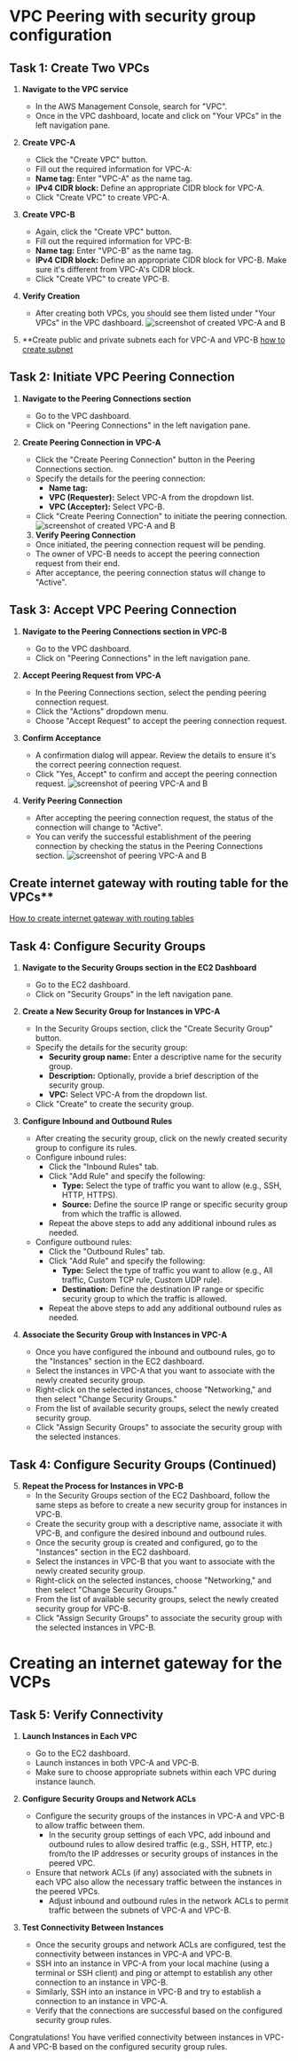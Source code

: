 # VPC Peering with security group configuration 

## Task 1: Create Two VPCs

1. **Navigate to the VPC service**
   - In the AWS Management Console, search for "VPC".
   - Once in the VPC dashboard, locate and click on "Your VPCs" in the left navigation pane.

4. **Create VPC-A**
   - Click the "Create VPC" button.
   - Fill out the required information for VPC-A:
   - **Name tag:** Enter "VPC-A" as the name tag.
   - **IPv4 CIDR block:** Define an appropriate CIDR block for VPC-A.
   - Click "Create VPC" to create VPC-A.

5. **Create VPC-B**
   - Again, click the "Create VPC" button.
   - Fill out the required information for VPC-B:
   - **Name tag:** Enter "VPC-B" as the name tag.
   - **IPv4 CIDR block:** Define an appropriate CIDR block for VPC-B. Make sure it's different from VPC-A's CIDR block.
   - Click "Create VPC" to create VPC-B.

6. **Verify Creation**
   - After creating both VPCs, you should see them listed under "Your VPCs" in the VPC dashboard.
    ![screenshot of created VPC-A and B](image/peeringAB.png)

7. **Create public and private subnets each for VPC-A and VPC-B
   [how to create subnet](https://github.com/Fumnanya92/Darey.io_Projects/blob/main/Cloud_Services/Aws/Creating-subnet-on-Aws.md)
   


## Task 2: Initiate VPC Peering Connection

1. **Navigate to the Peering Connections section**
   - Go to the VPC dashboard.
   - Click on "Peering Connections" in the left navigation pane.

2. **Create Peering Connection in VPC-A**
   - Click the "Create Peering Connection" button in the Peering Connections section.
   - Specify the details for the peering connection:
     - **Name tag:** 
     - **VPC (Requester):** Select VPC-A from the dropdown list.
     - **VPC (Accepter):** Select VPC-B.
   - Click "Create Peering Connection" to initiate the peering connection.
      ![screenshot of created VPC-A and B](image/peeringcomplete.png)

   3. **Verify Peering Connection**
   - Once initiated, the peering connection request will be pending.
   - The owner of VPC-B needs to accept the peering connection request from their end.
   - After acceptance, the peering connection status will change to "Active".

## Task 3: Accept VPC Peering Connection

1. **Navigate to the Peering Connections section in VPC-B**
   - Go to the VPC dashboard.
   - Click on "Peering Connections" in the left navigation pane.

2. **Accept Peering Request from VPC-A**
   - In the Peering Connections section, select the pending peering connection request.
   - Click the "Actions" dropdown menu.
   - Choose "Accept Request" to accept the peering connection request.
     

3. **Confirm Acceptance**
   - A confirmation dialog will appear. Review the details to ensure it's the correct peering connection request.
   - Click "Yes, Accept" to confirm and accept the peering connection request.
     ![screenshot of peering VPC-A and B](image/peeringaccept.png)

4. **Verify Peering Connection**
   - After accepting the peering connection request, the status of the connection will change to "Active".
   - You can verify the successful establishment of the peering connection by checking the status in the Peering Connections section.
    ![screenshot of peering VPC-A and B](image/peeringactive.png)

## Create internet gateway with routing table for the VPCs**
[How to create internet gateway with routing tables](https://github.com/Fumnanya92/Darey.io_Projects/blob/main/Cloud_Services/Aws/Creating-Internet-Gateway-and-NAT-Gateway-with-Route-Table-Configuration.md)



## Task 4: Configure Security Groups

1. **Navigate to the Security Groups section in the EC2 Dashboard**
   - Go to the EC2 dashboard.
   - Click on "Security Groups" in the left navigation pane.

2. **Create a New Security Group for Instances in VPC-A**
   - In the Security Groups section, click the "Create Security Group" button.
   - Specify the details for the security group:
     - **Security group name:** Enter a descriptive name for the security group.
     - **Description:** Optionally, provide a brief description of the security group.
     - **VPC:** Select VPC-A from the dropdown list.
   - Click "Create" to create the security group.

3. **Configure Inbound and Outbound Rules**
   - After creating the security group, click on the newly created security group to configure its rules.
   - Configure inbound rules:
     - Click the "Inbound Rules" tab.
     - Click "Add Rule" and specify the following:
       - **Type:** Select the type of traffic you want to allow (e.g., SSH, HTTP, HTTPS).
       - **Source:** Define the source IP range or specific security group from which the traffic is allowed.
     - Repeat the above steps to add any additional inbound rules as needed.
   - Configure outbound rules:
     - Click the "Outbound Rules" tab.
     - Click "Add Rule" and specify the following:
       - **Type:** Select the type of traffic you want to allow (e.g., All traffic, Custom TCP rule, Custom UDP rule).
       - **Destination:** Define the destination IP range or specific security group to which the traffic is allowed.
     - Repeat the above steps to add any additional outbound rules as needed.

4. **Associate the Security Group with Instances in VPC-A**
   - Once you have configured the inbound and outbound rules, go to the "Instances" section in the EC2 dashboard.
   - Select the instances in VPC-A that you want to associate with the newly created security group.
   - Right-click on the selected instances, choose "Networking," and then select "Change Security Groups."
   - From the list of available security groups, select the newly created security group.
   - Click "Assign Security Groups" to associate the security group with the selected instances.

## Task 4: Configure Security Groups (Continued)

5. **Repeat the Process for Instances in VPC-B**
   - In the Security Groups section of the EC2 Dashboard, follow the same steps as before to create a new security group for instances in VPC-B.
   - Create the security group with a descriptive name, associate it with VPC-B, and configure the desired inbound and outbound rules.
   - Once the security group is created and configured, go to the "Instances" section in the EC2 dashboard.
   - Select the instances in VPC-B that you want to associate with the newly created security group.
   - Right-click on the selected instances, choose "Networking," and then select "Change Security Groups."
   - From the list of available security groups, select the newly created security group for VPC-B.
   - Click "Assign Security Groups" to associate the security group with the selected instances in VPC-B.

# Creating an internet gateway for the VCPs



## Task 5: Verify Connectivity

1. **Launch Instances in Each VPC**
   - Go to the EC2 dashboard.
   - Launch instances in both VPC-A and VPC-B.
   - Make sure to choose appropriate subnets within each VPC during instance launch.

2. **Configure Security Groups and Network ACLs**
   - Configure the security groups of the instances in VPC-A and VPC-B to allow traffic between them.
     - In the security group settings of each VPC, add inbound and outbound rules to allow desired traffic (e.g., SSH, HTTP, etc.) from/to the IP addresses or security groups of instances in the peered VPC.
   - Ensure that network ACLs (if any) associated with the subnets in each VPC also allow the necessary traffic between the instances in the peered VPCs.
     - Adjust inbound and outbound rules in the network ACLs to permit traffic between the subnets of VPC-A and VPC-B.

3. **Test Connectivity Between Instances**
   - Once the security groups and network ACLs are configured, test the connectivity between instances in VPC-A and VPC-B.
   - SSH into an instance in VPC-A from your local machine (using a terminal or SSH client) and ping or attempt to establish any other connection to an instance in VPC-B.
   - Similarly, SSH into an instance in VPC-B and try to establish a connection to an instance in VPC-A.
   - Verify that the connections are successful based on the configured security group rules.

Congratulations! You have verified connectivity between instances in VPC-A and VPC-B based on the configured security group rules.




